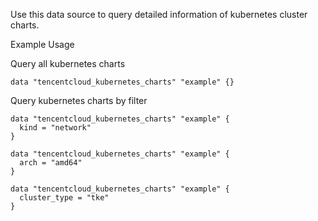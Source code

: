 Use this data source to query detailed information of kubernetes cluster charts.

Example Usage

Query all kubernetes charts

```hcl
data "tencentcloud_kubernetes_charts" "example" {}
```

Query kubernetes charts by filter

```hcl
data "tencentcloud_kubernetes_charts" "example" {
  kind = "network"
}

data "tencentcloud_kubernetes_charts" "example" {
  arch = "amd64"
}

data "tencentcloud_kubernetes_charts" "example" {
  cluster_type = "tke"
}
```